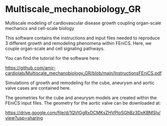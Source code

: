 # Multiscale_mechanobiology_GR
Multiscale modeling of cardiovascular disease growth coupling organ-scale mechanics and cell-scale biology

This software contains the instructions and input files needed to reproduce 3 different growth and remodeling phenomena within FEniCS. Here, we couple organ-scale and cell signaling pathways. 

You can find the tutorial for the software here:

https://github.com/amir-cardiolab/Multiscale_mechanobiology_GR/blob/main/InstructionsFEniCS.pdf

Simulations of growth and remodeling for the cube, aneurysm and aortic valve cases are contained here. 

The geometries for the cube and aneurysm models are created within the FEniCS input files. The geometry for the aortic valve can be downloaded at: 

https://drive.google.com/file/d/1QVIGgRxDCMKsZHVPIoSGhBz3DxKBMSlv/view?usp=sharing